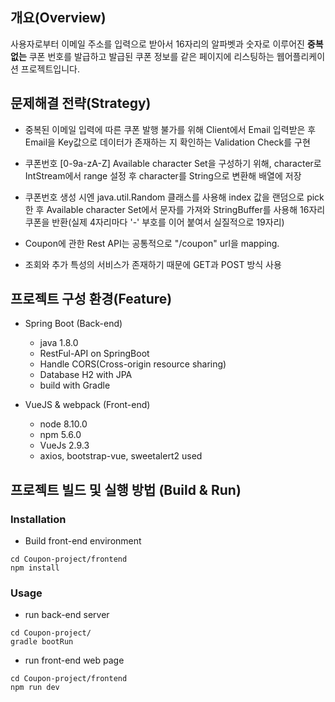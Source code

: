 
## 개요(Overview)
사용자로부터 이메일 주소를 입력으로 받아서 16자리의 알파벳과 숫자로 이루어진 **중복없는** 쿠폰 번호를 발급하고 발급된 쿠폰 정보를 같은 페이지에 리스팅하는 웹어플리케이션 프로젝트입니다.

## 문제해결 전략(Strategy)

- 중복된 이메일 입력에 따른 쿠폰 발행 불가를 위해 Client에서 Email 입력받은 후 Email을 Key값으로 데이터가 존재하는 지 확인하는 Validation Check를 구현
- 쿠폰번호 [0-9a-zA-Z] Available character Set을 구성하기 위해, character로 IntStream에서 range 설정 후 character를 String으로 변환해 배열에 저장
- 쿠폰번호 생성 시엔 java.util.Random 클래스를 사용해 index 값을 랜덤으로 pick한 후 Available character Set에서 문자를 가져와 StringBuffer를 사용해 16자리 쿠폰을 반환(실제 4자리마다 '-' 부호를 이어 붙여서 실질적으로 19자리)

- Coupon에 관한 Rest API는 공통적으로 "/coupon" url을 mapping.
- 조회와 추가 특성의 서비스가 존재하기 때문에 GET과 POST 방식 사용


## 프로젝트 구성 환경(Feature)
* Spring Boot (Back-end)
	- java 1.8.0
  - RestFul-API on SpringBoot
  - Handle CORS(Cross-origin resource sharing)
  - Database H2 with JPA
  - build with Gradle
	
* VueJS & webpack (Front-end)
	- node 8.10.0
	- npm 5.6.0
	- VueJs 2.9.3
	- axios, bootstrap-vue, sweetalert2 used
	
## 프로젝트 빌드 및 실행 방법 (Build & Run)

### Installation
* Build front-end environment

```
cd Coupon-project/frontend
npm install
```


	
### Usage
* run back-end server
```
cd Coupon-project/
gradle bootRun
```


* run front-end web page
```
cd Coupon-project/frontend
npm run dev
```

